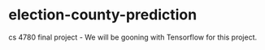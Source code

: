 # election-county-prediction
cs 4780 final project - We will be gooning with Tensorflow for this project.
